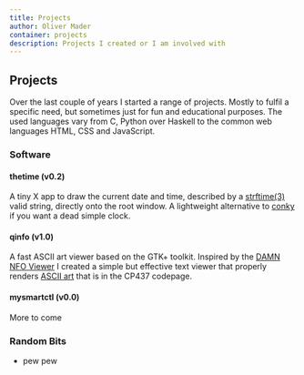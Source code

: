 ```yaml
---
title: Projects
author: Oliver Mader
container: projects
description: Projects I created or I am involved with
---
```


## Projects

Over the last couple of years I started a range of projects. Mostly to fulfil
a specific need, but sometimes just for fun and educational purposes. The used
languages vary from C, Python over Haskell to the common web languages HTML,
CSS and JavaScript.


### Software


#### thetime <span class=version>(v0.2)</span>

A tiny X app to draw the current date and time, described by a [strftime(3)]
valid string, directly onto the root window. A lightweight alternative to
[conky] if you want a dead simple clock.

[strftime(3)]: http://linux.die.net/man/3/strftime
[conky]: http://conky.sourceforge.net/


#### qinfo <span class=version>(v1.0)</span>

A fast ASCII art viewer based on the GTK+ toolkit. Inspired by the
[DAMN NFO Viewer] I created a simple but effective text viewer that
properly renders [ASCII art] that is in the CP437 codepage.

[DAMN NFO Viewer]: http://damn-nfo-viewer.softpedia.com/
[ASCII art]: http://en.wikipedia.org/wiki/Ascii_art


#### mysmartctl <span class=version>(v0.0)</span>

More to come


### Random Bits

- pew pew
